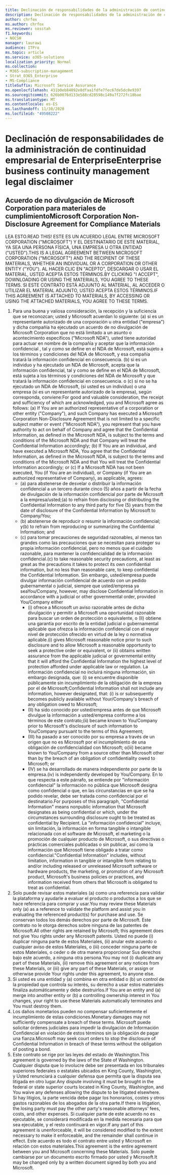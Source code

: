 ```yaml
---
title: Declinación de responsabilidades de la administración de continuidad empresarial de Enterprise
description: Declinación de responsabilidades de la administración de continuidad empresarial de Enterprise
author: chrfox
ms.author: chrfox
ms.reviewer: sosstah
f1.keywords:
- NOCSH
manager: laurawi
audience: ITPro
ms.topic: article
ms.service: o365-solutions
localization_priority: Normal
ms.collection:
- M365-subscription-management
- Strat_O365_Enterprise
- MS-Compliance
titleSuffix: Microsoft Service Assurance
ms.openlocfilehash: 431b0eb84092e8dfaa1fdfe7fec67de5dc0e9397
ms.sourcegitcommit: 626b0076d133e588cd28598c149a7f272fc18bae
ms.translationtype: MT
ms.contentlocale: es-ES
ms.lasthandoff: 11/30/2020
ms.locfileid: "49508222"
---
```

# <a name="enterprise-business-continuity-management-legal-disclaimer"></a><span data-ttu-id="269f2-103">Declinación de responsabilidades de la administración de continuidad empresarial de Enterprise</span><span class="sxs-lookup"><span data-stu-id="269f2-103">Enterprise business continuity management legal disclaimer</span></span>

## <a name="microsoft-corporation-non-disclosure-agreement-for-compliance-materials"></a><span data-ttu-id="269f2-104">Acuerdo de no divulgación de Microsoft Corporation para materiales de cumplimiento</span><span class="sxs-lookup"><span data-stu-id="269f2-104">Microsoft Corporation Non-Disclosure Agreement for Compliance Materials</span></span>

<span data-ttu-id="269f2-105">LEA ESTO.</span><span class="sxs-lookup"><span data-stu-id="269f2-105">READ THIS!</span></span> <span data-ttu-id="269f2-106">ESTE ES UN ACUERDO LEGAL ENTRE MICROSOFT CORPORATION ("MICROSOFT") Y EL DESTINATARIO DE ESTE MATERIAL, YA SEA UNA PERSONA FÍSICA, UNA EMPRESA U OTRA ENTIDAD ("USTED").</span><span class="sxs-lookup"><span data-stu-id="269f2-106">THIS IS A LEGAL AGREEMENT BETWEEN MICROSOFT CORPORATION ("MICROSOFT") AND THE RECIPIENT OF THESE MATERIALS, WHETHER AN INDIVIDUAL OR A CORPORATION OR OTHER ENTITY ("YOU").</span></span> <span data-ttu-id="269f2-107">AL HACER CLIC EN "ACEPTO", DESCARGAR O USAR EL MATERIAL, USTED ACEPTA ESTOS TÉRMINOS.</span><span class="sxs-lookup"><span data-stu-id="269f2-107">BY CLICKING "I ACCEPT", DOWNLOADING OR USING THE MATERIALS, YOU AGREE TO THESE TERMS.</span></span> <span data-ttu-id="269f2-108">SI ESTE CONTRATO ESTÁ ADJUNTO AL MATERIAL, AL ACCEDER O UTILIZAR EL MATERIAL ADJUNTO, USTED ACEPTA ESTOS TÉRMINOS.</span><span class="sxs-lookup"><span data-stu-id="269f2-108">IF THIS AGREEMENT IS ATTACHED TO MATERIALS, BY ACCESSING OR USING THE ATTACHED MATERIALS, YOU AGREE TO THESE TERMS.</span></span>

1. <span data-ttu-id="269f2-109">Para una buena y valiosa consideración, la recepción y la suficiencia que se reconozcan; usted y Microsoft acuerdan lo siguiente: (a) si es un representante autorizado de una corporación u otra entidad ("empresa") y dicha compañía ha ejecutado un acuerdo de no divulgación de Microsoft Corporation que no está limitado a un asunto o acontecimiento específicos ("Microsoft NDA"), usted tiene autoridad para actuar en nombre de la compañía y aceptar que la información confidencial , tal y como se define en el NDA de Microsoft, está sujeto a los términos y condiciones del NDA de Microsoft, y esa compañía tratará la información confidencial en consecuencia. (b) si es un individuo y ha ejecutado un NDA de Microsoft, acepta que la información confidencial, tal y como se define en el NDA de Microsoft, está sujeta a los términos y condiciones del NDA de Microsoft y que tratará la información confidencial en consecuencia. o (c) si no se ha ejecutado un NDA de Microsoft, (si usted es un individuo) o una empresa (si es un representante autorizado de la empresa), según corresponda, conviene:</span><span class="sxs-lookup"><span data-stu-id="269f2-109">For good and valuable consideration, the receipt and sufficiency of which are acknowledged, you and Microsoft agree as follows: (a) If You are an authorized representative of a corporation or other entity ("Company"), and such Company has executed a Microsoft Corporation Non-Disclosure Agreement that is not limited to a specific subject matter or event ("Microsoft NDA"), you represent that you have authority to act on behalf of Company and agree that the Confidential Information, as defined in the Microsoft NDA, is subject to the terms and  conditions of the Microsoft NDA and that Company will treat the Confidential Information accordingly; (b) If You are an individual, and have executed a  Microsoft NDA, You agree that the Confidential Information, as defined in the Microsoft NDA, is subject to the terms and conditions of the Microsoft NDA and  that You will treat the Confidential Information accordingly; or (c) If a Microsoft NDA has not been executed, You (if You are an individual), or Company (if You are an authorized representative of Company), as applicable, agrees:</span></span> 
    - <span data-ttu-id="269f2-110">(a) para abstenerse de desvelar o distribuir la información confidencial a un tercero durante cinco (5) años a partir de la fecha de divulgación de la información confidencial por parte de Microsoft a la empresa/usted;</span><span class="sxs-lookup"><span data-stu-id="269f2-110">(a) to refrain from disclosing or distributing the Confidential Information to any third party for five (5) years from the date of disclosure of the Confidential Information by Microsoft to Company/You;</span></span> 
    - <span data-ttu-id="269f2-111">(b) abstenerse de reproducir o resumir la información confidencial; y</span><span class="sxs-lookup"><span data-stu-id="269f2-111">(b) to refrain from reproducing or summarizing the  Confidential Information; and</span></span> 
    - <span data-ttu-id="269f2-112">(c) para tomar precauciones de seguridad razonables, al menos tan grandes como las precauciones que se necesitan para proteger su propia información confidencial, pero no menos que el cuidado razonable, para mantener la confidencialidad de la información confidencial.</span><span class="sxs-lookup"><span data-stu-id="269f2-112">(c) to take reasonable security precautions, at least as great as the precautions it takes to protect its own confidential information, but no less than reasonable care, to keep confidential the Confidential Information.</span></span> <span data-ttu-id="269f2-113">Sin embargo, usted/empresa puede divulgar información confidencial de acuerdo con un pedido gubernamental o judicial, siempre que usted/empresa ya sea</span><span class="sxs-lookup"><span data-stu-id="269f2-113">You/Company, however, may disclose Confidential Information in  accordance with a judicial or other governmental order, provided You/Company either</span></span> 
        - <span data-ttu-id="269f2-114">(i) ofrece a Microsoft un aviso razonable antes de dicha divulgación y permitir a Microsoft una oportunidad razonable para buscar un orden de protección o equivalente, o (II) obtiene una garantía por escrito de la entidad judicial o gubernamental aplicable que ofrezca la información confidencial con el mayor nivel de protección ofrecido en virtud de la ley o normativa aplicable.</span><span class="sxs-lookup"><span data-stu-id="269f2-114">(i) gives Microsoft reasonable notice prior to such disclosure and to allow  Microsoft a reasonable opportunity to seek a protective order or equivalent, or (ii) obtains written assurance from the applicable judicial or governmental entity  that it will afford the Confidential Information the highest level of protection afforded under applicable law or regulation.</span></span> <span data-ttu-id="269f2-115">La información confidencial no incluirá ninguna información, sin embargo designada, que: (i) se encuentre disponible públicamente sin incumplimiento de la obligación de la empresa por el de Microsoft;</span><span class="sxs-lookup"><span data-stu-id="269f2-115">Confidential Information shall not include any information, however designated, that: (i) is or subsequently becomes publicly available without Your/Company's breach of any obligation owed to  Microsoft;</span></span> 
        - <span data-ttu-id="269f2-116">(II) ha sido conocido por usted/empresa antes de que Microsoft divulgue la información a usted/empresa conforme a los términos de este contrato;</span><span class="sxs-lookup"><span data-stu-id="269f2-116">(ii) became known to You/Company prior to Microsoft's disclosure of such information to You/Company pursuant to the terms of this Agreement;</span></span>
        - <span data-ttu-id="269f2-117">(III) ha pasado a ser conocido por su empresa a través de un origen que no es Microsoft por el incumplimiento de una obligación de confidencialidad con Microsoft; o</span><span class="sxs-lookup"><span data-stu-id="269f2-117">(iii) became known to You/Company from a source other than Microsoft other than by the breach of an obligation of confidentiality owed to Microsoft; or</span></span>
        - <span data-ttu-id="269f2-118">(IV) se ha desarrollado de manera independiente por parte de la empresa.</span><span class="sxs-lookup"><span data-stu-id="269f2-118">(iv) is  independently developed by You/Company.</span></span> <span data-ttu-id="269f2-119">En lo que respecta a este párrafo, se entiende por "información confidencial" la información no pública que Microsoft designa como confidencial o que, en las circunstancias en que se ha podido revelar, debe ser tratada como confidencial por el destinatario.</span><span class="sxs-lookup"><span data-stu-id="269f2-119">For purposes of this paragraph, "Confidential Information" means nonpublic information that Microsoft designates as being confidential or which, under the circumstances surrounding disclosure ought to be treated as confidential by Recipient.</span></span> <span data-ttu-id="269f2-120">La "información confidencial" incluye, sin limitación, la información en forma tangible o intangible relacionada con el software de Microsoft, el marketing o la promoción de cualquier producto de Microsoft, o sus directivas o prácticas comerciales publicadas o sin publicar, así como la información que Microsoft tiene obligado a tratar como confidencial.</span><span class="sxs-lookup"><span data-stu-id="269f2-120">"Confidential Information" includes, without limitation, information in tangible or intangible form relating to and/or including released or unreleased Microsoft software or hardware  products, the marketing, or promotion of any Microsoft product, Microsoft's business policies or practices, and information received from others that Microsoft is obligated to treat as confidential.</span></span>
2. <span data-ttu-id="269f2-121">Solo puede revisar estos materiales (a) como una referencia para validar la plataforma y ayudarle a evaluar el producto o productos a los que se hace referencia para comprar y usar.</span><span class="sxs-lookup"><span data-stu-id="269f2-121">You may review these Materials only (a) as a reference to validate the platform and assist you in evaluating the referenced product(s) for purchase and use.</span></span> <span data-ttu-id="269f2-122">Se conservan todos los demás derechos por parte de Microsoft. Este contrato no le otorga derechos sobre ninguna de las patentes de Microsoft.</span><span class="sxs-lookup"><span data-stu-id="269f2-122">All other rights are retained by Microsoft; this agreement does not give You rights under any Microsoft patents.</span></span> <span data-ttu-id="269f2-123">Usted no puede (i) duplicar ninguna parte de estos Materiales, (ii) anular este acuerdo o cualquier aviso de estos Materiales, o (iii) conceder ninguna parte de estos Materiales, o ceder o de otra manera proporcionar Sus derechos bajo este acuerdo, a ninguna otra persona.</span><span class="sxs-lookup"><span data-stu-id="269f2-123">You may not (i) duplicate any part of these Materials, (ii) remove this agreement or any notices from these Materials, or (iii) give any part of these Materials, or assign or otherwise provide Your rights under this agreement, to anyone else.</span></span> 
3. <span data-ttu-id="269f2-124">Si usted es una entidad y (a) combina en otra entidad o (b) un control de la propiedad que controla su interés, su derecho a usar estos materiales finaliza automáticamente y debe destruirlos.</span><span class="sxs-lookup"><span data-stu-id="269f2-124">If You are an entity and (a) merge into another entity or (b) a controlling ownership interest in You changes, your right to use these Materials automatically terminates and You must destroy them.</span></span> 
4. <span data-ttu-id="269f2-125">Los daños monetarios pueden no compensar suficientemente el incumplimiento de estas condiciones.</span><span class="sxs-lookup"><span data-stu-id="269f2-125">Monetary damages may not sufficiently compensate a breach of these terms.</span></span>  <span data-ttu-id="269f2-126">Microsoft puede solicitar órdenes judiciales para impedir la divulgación de Información Confidencial en violación de estos términos sin la obligación de pagar una fianza.</span><span class="sxs-lookup"><span data-stu-id="269f2-126">Microsoft may seek court orders to stop the disclosure of Confidential Information in breach of these terms without the obligation of posting a bond.</span></span>  
5. <span data-ttu-id="269f2-127">Este contrato se rige por las leyes del estado de Washington.</span><span class="sxs-lookup"><span data-stu-id="269f2-127">This agreement is governed by the laws of the State of Washington.</span></span> <span data-ttu-id="269f2-128">Cualquier disputa que lo involucre debe ser presentada en los tribunales superiores federales o estatales ubicados en King County, Washington, y Usted renunciará a cualquier defensa que permita que la disputa sea litigada en otro lugar.</span><span class="sxs-lookup"><span data-stu-id="269f2-128">Any dispute involving it must be brought in the federal or state superior courts located in King County, Washington, and You waive any defenses allowing the dispute to be litigated elsewhere.</span></span> <span data-ttu-id="269f2-129">Si hay litigios, la parte vencida debe pagar los honorarios, costes y otros gastos razonables de los abogados de la otra parte.</span><span class="sxs-lookup"><span data-stu-id="269f2-129">If there is litigation, the losing party must pay the other party's reasonable attorneys' fees, costs, and other expenses.</span></span> <span data-ttu-id="269f2-130">Si cualquier parte de este acuerdo no es ejecutable, se considerará modificada en la medida necesaria para que sea ejecutable, y el resto continuará en vigor.</span><span class="sxs-lookup"><span data-stu-id="269f2-130">If any part of this agreement is unenforceable, it will be considered modified to the extent necessary to make it enforceable, and the remainder shall continue in effect.</span></span> <span data-ttu-id="269f2-131">Este acuerdo es todo el contrato entre usted y Microsoft en relación con estos materiales.</span><span class="sxs-lookup"><span data-stu-id="269f2-131">This agreement is the entire agreement between you and Microsoft concerning these Materials.</span></span> <span data-ttu-id="269f2-132">Solo puede cambiarse por un documento escrito firmado por usted y Microsoft.</span><span class="sxs-lookup"><span data-stu-id="269f2-132">It may be changed only by a written document signed by both you and Microsoft.</span></span>
